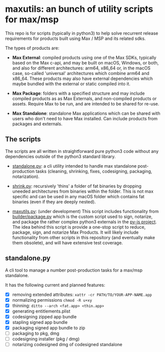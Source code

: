 # maxutils: an bunch of utility scripts for max/msp

This repo is for scripts (typically in python3) to help solve recurrent release requirements for products built using Max / MSP and its related sdks.

The types of products are:

- **Max External**: compiled products using one of the Max SDKs, typically based on the Max c-api, and may be built on macOS, Windows, or both, and also for different architectures: arm64, x86_64 or, in the macOS case, so-called 'universal' architectures which combine arm64 and x86_64. These products may also have external dependencies which maybe bundled with the external or static compiled into it.

- **Max Package**: folders with a specified structure and may include compiled products as as Max Externals, and non-compiled products or assets. Require Max to be run, and are intended to be shared for re-use.

- **Max Standalone**: standalone Max applications which can be shared with users who don't need to have Max installed. Can include products from packages and externals.

## The scripts

The scripts are all written in straightforward pure python3 code without any dependencies outside of the python3 standard library.

- [standalone.py](standalone.py): a cli utility intended to handle max standalone post-production tasks (cleaning, shrinking, fixes, codesigning, packaging, notarization).

- [shrink.py](shrink.py): recursively 'thins' a folder of fat binaries by dropping uneeded architectures from binaries within the folder. This is not max specific and can be used in any macOS folder which contains fat binaries (even if they are deeply nested).

- [maxutils.py](maxutils.py): (under development) This script includes functionality from [builder/package.py](https://github.com/shakfu/py-js/tree/main/source/projects/py/builder) which is the custom script used to sign, notarize, and package the rather complex python3 externals in the [py-js project](https://github.com/shakfu/py-js/tree/main). The idea behind this script is provide a one-stop script to reduce, package, sign, and notarize Max Products. It will likely include functionality from other scripts in this repository (and eventually make them obsolete), and will have extensive test coverage.

## standalone.py

A cli tool to manage a number post-production tasks for a max/msp standalone.

It has the following current and planned features:

- [x] removing extended attributes: `xattr -cr PATH/TO/YOUR-APP-NAME.app`
- [x] normalizing permissions `chmod -R u+xy`
- [x] thinning: `ditto --arch <fat.app> <thin.app>`
- [x] generating entitlements.plist
- [x] codesigning zipped app bundle
- [x] stapling signed app bundle
- [x] packaging signed app bundle to zip
- [ ] packaging to pkg, dmg
- [ ] codesigning installer (pkg / dmg)
- [ ] notarizing codesigned dmg of codesigned standalone
